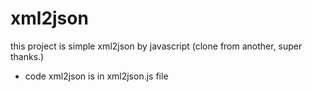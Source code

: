 # xml2json
this project is simple xml2json by javascript (clone from another, super thanks.)

- code xml2json is in xml2json.js file
